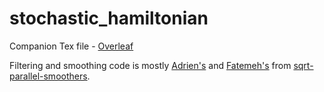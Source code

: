 # stochastic_hamiltonian

Companion Tex file - [Overleaf](https://www.overleaf.com/4649448398bqmwstgrxfjy)

Filtering and smoothing code is mostly [Adrien's](https://github.com/AdrienCorenflos) and [Fatemeh's](https://github.com/Fatemeh-Yaghoobi) from [sqrt-parallel-smoothers](https://github.com/EEA-sensors/sqrt-parallel-smoothers).
